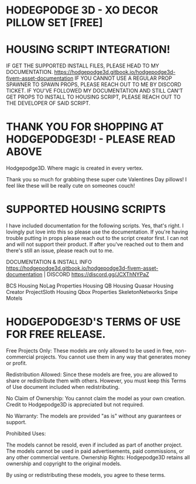 # HODEGPODGE 3D - XO DECOR PILLOW SET [FREE]

# HOUSING SCRIPT INTEGRATION!

IF GET THE SUPPORTED INSTALL FILES, PLEASE HEAD TO MY DOCUMENTATION. https://hodgepodge3d.gitbook.io/hodgepodge3d-fivem-asset-documentation 
IF YOU CANNOT USE A REGULAR PROP SPAWNER TO SPAWN PROPS, PLEASE REACH OUT TO ME BY DISCORD TICKET. 
IF YOU'VE FOLLOWED MY DOCUMENTATION AND STILL CAN'T GET PROPS TO INSTALL TO HOUSING SCRIPT, PLEASE REACH OUT TO THE DEVELOPER OF SAID SCRIPT. 


# THANK YOU FOR SHOPPING AT HODGEPODGE3D! - PLEASE READ ABOVE
Hodgepodge3D. Where magic is created in every vertex. 

Thank you so much for grabbing these super cute Valentines Day pillows! I feel like these will be really cute on someones couch!

# SUPPORTED HOUSING SCRIPTS 
I have included documentation for the following scripts. Yes, that's right. I lovingly put love into this so please use the documentation. 
If you're having trouble putting in props please reach out to the script creator first. I can not and will not support their product. 
If after you've reached out to them and there's still an issue, please reach out to me.

DOCUMENTATION & INSTALL INFO https://hodgepodge3d.gitbook.io/hodgepodge3d-fivem-asset-documentation | DISCORD https://discord.gg/JCXThNYPaZ 

BCS Housing
NoLag Properties Housing
QB Housing
Quasar Housing Creator
ProjectSloth Housing
Qbox Properties
SkeletonNetworks
Snipe Motels


# HODGEPODGE3D'S TERMS OF USE FOR FREE RELEASE.

Free Projects Only:
These models are only allowed to be used in free, non-commercial projects. You cannot use them in any way that generates money or profit.

Redistribution Allowed:
Since these models are free, you are allowed to share or redistribute them with others. However, you must keep this Terms of Use document included when redistributing.

No Claim of Ownership:
You cannot claim the model as your own creation. Credit to Hodgepodge3D is appreciated but not required.

No Warranty:
The models are provided "as is" without any guarantees or support.

Prohibited Uses:

The models cannot be resold, even if included as part of another project.
The models cannot be used in paid advertisements, paid commissions, or any other commercial venture.
Ownership Rights:
Hodgepodge3D retains all ownership and copyright to the original models.

By using or redistributing these models, you agree to these terms.




